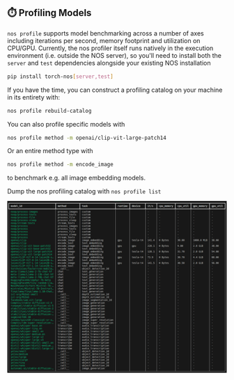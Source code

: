 ## ⏱️ Profiling Models

`nos profile` supports model benchmarking across a number of axes including iterations per second,
memory footprint and utilization on CPU/GPU.
Currently, the nos profiler itself runs natively in the execution environment (i.e. outside
the NOS server), so you'll need to install both the `server` and `test` dependencies alongside
your existing NOS installation 

```bash
pip install torch-nos[server,test]
```

If you have the time, you can construct a profiling catalog on your machine in its entirety with:
```bash
nos profile rebuild-catalog
```

You can also profile specific models with 
```bash
nos profile method -m openai/clip-vit-large-patch14
```

Or an entire method type with
```bash
nos profile method -m encode_image
```
to benchmark e.g. all image embedding models.

Dump the nos profiling catalog with `nos profile list`

![NOS Profile List](../assets/nos_profile_list.png)